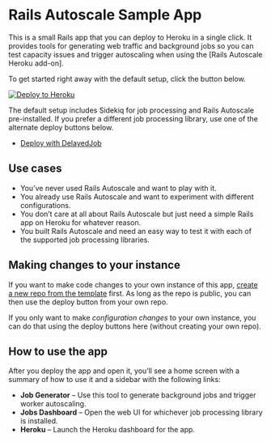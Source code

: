 # Rails Autoscale Sample App

This is a small Rails app that you can deploy to Heroku in a single click. It provides tools for generating web traffic and background jobs so you can test capacity issues and trigger autoscaling when using the [Rails Autoscale Heroku add-on].

To get started right away with the default setup, click the button below.

[![Deploy to Heroku](https://www.herokucdn.com/deploy/button.svg)](https://heroku.com/deploy)

The default setup includes Sidekiq for job processing and Rails Autoscale pre-installed. If you prefer a different job processing library, use one of the alternate deploy buttons below.

- [Deploy with DelayedJob](https://heroku.com/deploy?env[PROCFILE]=Procfile.delayed_job&env[BUNDLE_WITHOUT]=development:test:sidekiq:delayed_job:que)

## Use cases

- You’ve never used Rails Autoscale and want to play with it.
- You already use Rails Autoscale and want to experiment with different configurations.
- You don’t care at all about Rails Autoscale but just need a simple Rails app on Heroku for whatever reason.
- You built Rails Autoscale and need an easy way to test it with each of the supported job processing libraries.

## Making changes to your instance

If you want to make code changes to your own instance of this app, [create a new repo from the template](https://github.com/adamlogic/rails-autoscale-sample-app/generate) first. As long as the repo is public, you can then use the deploy button from your own repo.

<!-- After you’ve deployed, you can set up automatic deploys from your own repo like this:

![automatic deploys from forked demo repo] -->

If you only want to make _configuration changes_ to your own instance, you can do that using the deploy buttons here (without creating your own repo).

## How to use the app

After you deploy the app and open it, you’ll see a home screen with a summary of how to use it and a sidebar with the following links:

<!-- - **Request Generator** – Use this tool to generate web traffic and trigger web autoscaling. -->

- **Job Generator** – Use this tool to generate background jobs and trigger worker autoscaling.
- **Jobs Dashboard** – Open the web UI for whichever job processing library is installed.
- **Heroku** – Launch the Heroku dashboard for the app.
<!-- - **Rails Autoscale** – Launch the Rails Autoscale dashboard for the app. -->

<!-- ## Request Generator

The request generator has two components: a form for sending one-off web requests from your web browser with configurable server processing time, and a helper for running load tests from the command line with `wrk`.

The default configuration deploys with three web (Puma) threads and a single web worker (Puma process). This means it can handle at most three concurrent requests on a single dyno.

To see this in action, configure the requests to each take a second (1000ms) for application processing time, then quickly hit the button four times to send four requests. The fourth request will take longer because it had to wait for an available thread. **This is request queueing in action!**

If the app had autoscaling enabled, it likely just triggered an upscale depending on the autoscale settings.

Firing requests from the browser is useful for tiny experiments like this, but since browsers are limited on the number of concurrent requests, you’ll want to use `wrk` for hit the app with any substantial traffic. -->
